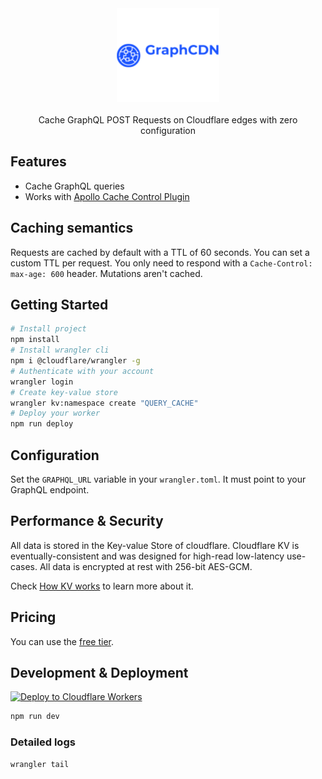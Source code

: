 <div align="center">
  <img src="logo.png" alt="graphcdn" />
</div>

<br/>

<div align="center">Cache GraphQL POST Requests on Cloudflare edges with zero configuration</div>

## Features

* Cache GraphQL queries
* Works with [Apollo Cache Control Plugin](https://www.apollographql.com/docs/apollo-server/performance/caching)

## Caching semantics

Requests are cached by default with a TTL of 60 seconds. You can set a custom TTL per request. You only need to respond with a `Cache-Control: max-age: 600` header. Mutations aren't cached.

## Getting Started

```sh
# Install project
npm install
# Install wrangler cli
npm i @cloudflare/wrangler -g
# Authenticate with your account
wrangler login
# Create key-value store
wrangler kv:namespace create "QUERY_CACHE"
# Deploy your worker
npm run deploy
```

## Configuration

Set the `GRAPHQL_URL` variable in your `wrangler.toml`. It must point to your GraphQL endpoint.

## Performance & Security

All data is stored in the Key-value Store of cloudflare. Cloudflare KV is eventually-consistent and was designed for high-read low-latency use-cases. All data is encrypted at rest with 256-bit AES-GCM.

Check [How KV works](https://developers.cloudflare.com/workers/learning/how-kv-works) to learn more about it.

## Pricing

You can use the [free tier](https://developers.cloudflare.com/workers/platform/limits#worker-limits).

## Development & Deployment

[![Deploy to Cloudflare Workers](https://deploy.workers.cloudflare.com/button)](https://deploy.workers.cloudflare.com/?url=https://github.com/StarpTech/GraphCDN)

```sh
npm run dev
```

### Detailed logs

```sh
wrangler tail
```
